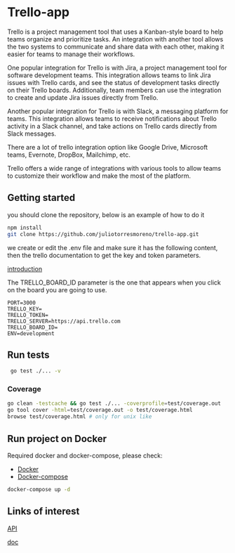 
# Trello-app

  
Trello is a project management tool that uses a Kanban-style board to help teams organize and prioritize tasks. An integration with another tool allows the two systems to communicate and share data with each other, making it easier for teams to manage their workflows.

  

One popular integration for Trello is with Jira, a project management tool for software development teams. This integration allows teams to link Jira issues with Trello cards, and see the status of development tasks directly on their Trello boards. Additionally, team members can use the integration to create and update Jira issues directly from Trello.

  

Another popular integration for Trello is with Slack, a messaging platform for teams. This integration allows teams to receive notifications about Trello activity in a Slack channel, and take actions on Trello cards directly from Slack messages.

  

There are a lot of trello integration option like Google Drive, Microsoft teams, Evernote, DropBox, Mailchimp, etc.

  

Trello offers a wide range of integrations with various tools to allow teams to customize their workflow and make the most of the platform.

  

## Getting started

you should clone the repository, below is an example of how to do it

```bash
npm install
git clone https://github.com/juliotorresmoreno/trello-app.git
```

we create or edit the .env file and make sure it has the following content, then the trello documentation to get the key and token parameters.

[introduction](https://developer.atlassian.com/cloud/trello/guides/rest-api/api-introduction/)

The TRELLO_BOARD_ID parameter is the one that appears when you click on the board you are going to use.

  

```
PORT=3000
TRELLO_KEY=
TRELLO_TOKEN=
TRELLO_SERVER=https://api.trello.com
TRELLO_BOARD_ID=
ENV=development
```

## Run tests
```bash
 go test ./... -v
```
### Coverage
```bash
go clean -testcache && go test ./... -coverprofile=test/coverage.out
go tool cover -html=test/coverage.out -o test/coverage.html
browse test/coverage.html # only for unix like
```

## Run project on Docker
Required docker and docker-compose, please check:
* [Docker](https://docs.docker.com/get-docker/)
* [Docker-compose](https://docs.docker.com/compose/install/)
```bash
docker-compose up -d
```

## Links of interest

[API](http://localhost:3000)

[doc](http://localhost:3000/api/v1/docs)

